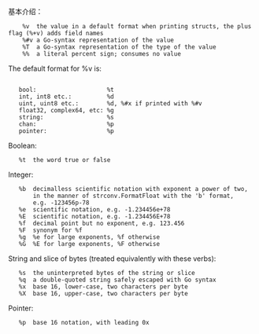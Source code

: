 基本介绍：
```
    %v	the value in a default format when printing structs, the plus flag (%+v) adds field names
    %#v	a Go-syntax representation of the value
    %T	a Go-syntax representation of the type of the value
    %%	a literal percent sign; consumes no value
```
    
 The default format for %v is:
 ```
 
    bool:                    %t
    int, int8 etc.:          %d
    uint, uint8 etc.:        %d, %#x if printed with %#v
    float32, complex64, etc: %g
    string:                  %s
    chan:                    %p
    pointer:                 %p
```

 Boolean:
 ```
    %t	the word true or false
 ```
    
 Integer:
 ```
    %b	decimalless scientific notation with exponent a power of two,
	    in the manner of strconv.FormatFloat with the 'b' format,
	    e.g. -123456p-78
    %e	scientific notation, e.g. -1.234456e+78
    %E	scientific notation, e.g. -1.234456E+78
    %f	decimal point but no exponent, e.g. 123.456
    %F	synonym for %f
    %g	%e for large exponents, %f otherwise
    %G	%E for large exponents, %F otherwise
```
    
 String and slice of bytes (treated equivalently with these verbs):
 ```
    %s	the uninterpreted bytes of the string or slice
    %q	a double-quoted string safely escaped with Go syntax
    %x	base 16, lower-case, two characters per byte
    %X	base 16, upper-case, two characters per byte
 ```
    
 Pointer:
 ```
    %p	base 16 notation, with leading 0x
 ```    
    
    
    
